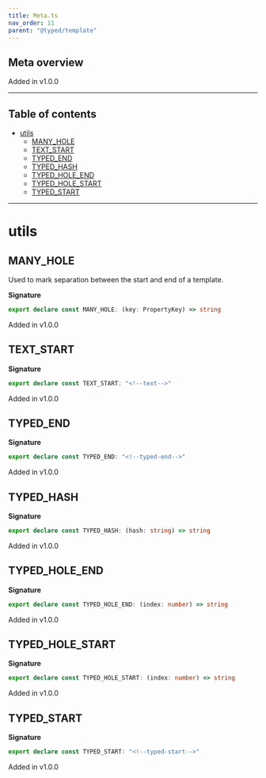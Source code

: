 ```yaml
---
title: Meta.ts
nav_order: 11
parent: "@typed/template"
---
```


## Meta overview

Added in v1.0.0

---

<h2 class="text-delta">Table of contents</h2>

- [utils](#utils)
  - [MANY_HOLE](#many_hole)
  - [TEXT_START](#text_start)
  - [TYPED_END](#typed_end)
  - [TYPED_HASH](#typed_hash)
  - [TYPED_HOLE_END](#typed_hole_end)
  - [TYPED_HOLE_START](#typed_hole_start)
  - [TYPED_START](#typed_start)

---

# utils

## MANY_HOLE

Used to mark separation between the start and end of a template.

**Signature**

```ts
export declare const MANY_HOLE: (key: PropertyKey) => string
```

Added in v1.0.0

## TEXT_START

**Signature**

```ts
export declare const TEXT_START: "<!--text-->"
```

Added in v1.0.0

## TYPED_END

**Signature**

```ts
export declare const TYPED_END: "<!--typed-end-->"
```

Added in v1.0.0

## TYPED_HASH

**Signature**

```ts
export declare const TYPED_HASH: (hash: string) => string
```

Added in v1.0.0

## TYPED_HOLE_END

**Signature**

```ts
export declare const TYPED_HOLE_END: (index: number) => string
```

Added in v1.0.0

## TYPED_HOLE_START

**Signature**

```ts
export declare const TYPED_HOLE_START: (index: number) => string
```

Added in v1.0.0

## TYPED_START

**Signature**

```ts
export declare const TYPED_START: "<!--typed-start-->"
```

Added in v1.0.0
